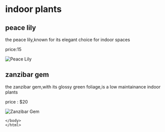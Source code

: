 <!doctype html>
<html lang="en"> 
<head>
    <meta charset="utf-8">
    <title>indoor plants</title>
    <meta name="description" content="Explore a variety of indoor plants for your home or office.">
    </head>
    <body>
<h1>indoor plants</h1>

<h2>peace lily</h2>
<p>the peace lily,known for its elegant choice for indoor spaces</p>
<p>price:15</p>
<img src="https://edube.org/uploads/media/default/0001/04/spathiphyllum-peace-lily.jpg" alt="Peace Lily">

<h2>zanzibar gem</h2>
<p>the zanzibar gem,with its glossy green foliage,is a low maintainance indoor plants</p>
<p>price : $20</p>
<img src="https://edube.org/uploads/media/default/0001/04/zamioculcas-zanzibar-gem.jpg" alt="Zanzibar Gem">

    </body>
    </html>
